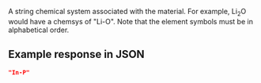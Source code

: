 A string chemical system associated with the material. For example, Li<sub>2</sub>O would have a chemsys of "Li-O". Note that the element symbols must be in alphabetical order.







































## Example response in JSON

```json
"In-P"
```

